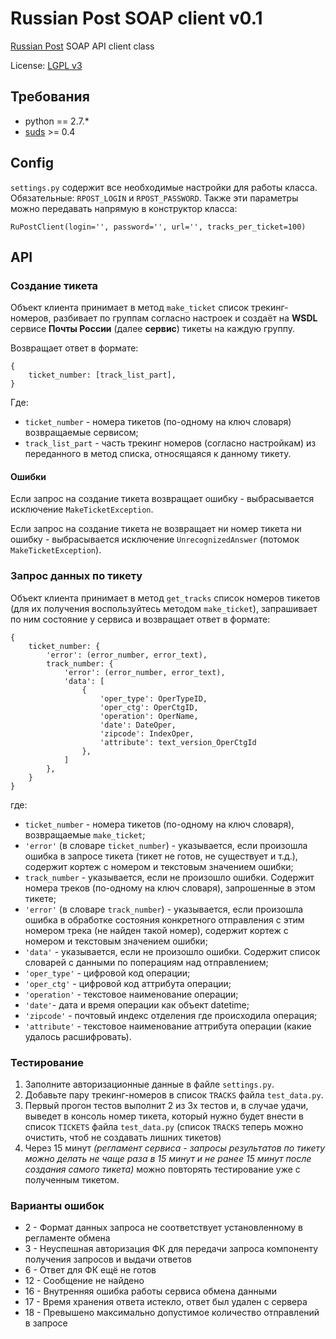Russian Post SOAP client v0.1
=============================

[Russian Post](http://www.russianpost.ru/) SOAP API client class

License: [LGPL v3](http://opensource.org/licenses/LGPL-3.0)

Требования
----------

* python == 2.7.*
* [suds](http://pypi.python.org/pypi/suds/0.4) >= 0.4

Config
------

`settings.py` содержит все необходимые настройки для работы класса.
Обязательные: `RPOST_LOGIN` и `RPOST_PASSWORD`. Также
эти параметры можно передавать напрямую в конструктор класса:

    RuPostClient(login='', password='', url='', tracks_per_ticket=100)

API
----

### Создание тикета

Объект клиента принимает в метод `make_ticket` список трекинг-номеров,
разбивает по группам согласно настроек и создаёт на **WSDL** сервисе **Почты
России** (далее **сервис**) тикеты на каждую группу.

Возвращает ответ в формате:

    {
        ticket_number: [track_list_part],
    }

Где:

* `ticket_number` - номера тикетов (по-одному на ключ словаря) возвращаемые
сервисом;
* `track_list_part` - часть трекинг номеров (согласно настройкам) из
переданного в метод списка, относящаяся к данному тикету.

#### Ошибки

Если запрос на создание тикета возвращает ошибку - выбрасывается
исключение `MakeTicketException`.

Если запрос на создание тикета не возвращает ни номер тикета ни ошибку -
выбрасывается исключение `UnrecognizedAnswer` (потомок `MakeTicketException`).

### Запрос данных по тикету

Объект клиента принимает в метод `get_tracks` список номеров тикетов (для их
получения воспользуйтесь методом `make_ticket`), запрашивает по ним состояние
у сервиса и возвращает ответ в формате:

    {
        ticket_number: {
            'error': (error_number, error_text),
            track_number: {
                'error': (error_number, error_text),
                'data': [
                    {
                        'oper_type': OperTypeID,
                        'oper_ctg': OperCtgID,
                        'operation': OperName,
                        'date': DateOper,
                        'zipcode': IndexOper,
                        'attribute': text_version_OperCtgId
                    },
                ]
            },
        }
    }

где:

* `ticket_number` - номера тикетов (по-одному на ключ словаря), возвращаемые
`make_ticket`;
* `'error'` (в словаре `ticket_number`) - указывается, если произошла ошибка
в запросе тикета (тикет не готов, не существует и т.д.), содержит кортеж с
номером и текстовым значением ошибки;
* `track_number` - указывается, если не произошло ошибки. Содержит номера
треков (по-одному на ключ словаря), запрошенные в этом тикете;
* `'error'` (в словаре `track_number`) - указывается, если произошла ошибка в
обработке состояния конкретного отправления с этим номером трека (не найден
такой номер), содержит кортеж с номером и текстовым значением ошибки;
* `'data'` - указывается, если не произошло ошибки. Содержит список словарей с
данными по поперациям над отправлением;
* `'oper_type'` - цифровой код операции;
* `'oper_ctg'` - цифровой код аттрибута операции;
* `'operation'` - текстовое наименование операции;
* `'date'`- дата и время операции как объект datetime;
* `'zipcode'` - почтовый индекс отделения где происходила операция;
* `'attribute'` - текстовое наименование аттрибута операции (какие удалось
расшифровать).

### Тестирование

1. Заполните авторизационные данные в файле `settings.py`.
1. Добавьте пару трекинг-номеров в список `TRACKS` файла `test_data.py`.
1. Первый прогон тестов выполнит 2 из 3х тестов и, в случае удачи, выведет в
консоль номер тикета, который нужно будет внести в список `TICKETS` файла
`test_data.py` (список `TRACKS` теперь можно очистить, чтоб не создавать
лишних тикетов)
1. Через 15 минут *(регламент сервиса - запросы результатов по тикету
можно делать не чаще раза в 15 минут и не ранее 15 минут после создания
самого тикета)* можно повторять тестирование уже с полученным тикетом.

### Варианты ошибок

* 2 - Формат данных запроса не соответствует установленному в регламенте обмена
* 3 - Неуспешная авторизация ФК для передачи запроса компоненту получения
запросов и выдачи ответов
* 6 - Ответ для ФК ещё не готов
* 12 - Сообщение не найдено
* 16 - Внутренняя ошибка работы сервиса обмена данными
* 17 - Время хранения ответа истекло, ответ был удален с сервера
* 18 - Превышено максимально допустимое количество отправлений в запросе
